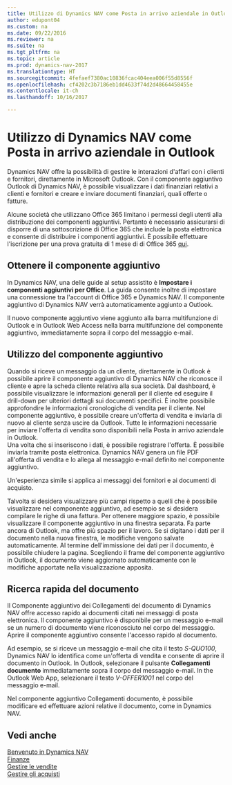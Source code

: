 ```yaml
---
title: Utilizzo di Dynamics NAV come Posta in arrivo aziendale in Outlook
author: edupont04
ms.custom: na
ms.date: 09/22/2016
ms.reviewer: na
ms.suite: na
ms.tgt_pltfrm: na
ms.topic: article
ms.prod: dynamics-nav-2017
ms.translationtype: HT
ms.sourcegitcommit: 4fefaef7380ac10836fcac404eea006f55d8556f
ms.openlocfilehash: cf4202c3b7186eb1dd4633f74d2d48664458455e
ms.contentlocale: it-ch
ms.lasthandoff: 10/16/2017

---
```


# <a name="using-dynamics-nav-as-your-business-inbox-in-outlook"></a>Utilizzo di Dynamics NAV come Posta in arrivo aziendale in Outlook
Dynamics NAV offre la possibilità di gestire le interazioni d'affari con i clienti e fornitori, direttamente in Microsoft Outlook. Con il componente aggiuntivo Outlook di Dynamics NAV, è possibile visualizzare i dati finanziari relativi a clienti e fornitori e creare e inviare documenti finanziari, quali offerte o fatture.  

Alcune società che utilizzano Office 365 limitano i permessi degli utenti alla distribuzione dei componenti aggiuntivi. Pertanto è necessario assicurarsi di disporre di una sottoscrizione di Office 365 che include la posta elettronica e consente di distribuire i componenti aggiuntivi. È possibile effettuare l'iscrizione per una prova gratuita di 1 mese di di Office 365 [qui](https://products.office.com/try).  

## <a name="get-the-add-in"></a>Ottenere il componente aggiuntivo
In Dynamics NAV, una delle guide al setup assistito è **Impostare i componenti aggiuntivi per Office**. La guida consente inoltre di impostare una connessione tra l'account di Office 365 e Dynamics NAV. Il componente aggiuntivo di Dynamics NAV verrà automaticamente aggiunto a Outlook.  

Il nuovo componente aggiuntivo viene aggiunto alla barra multifunzione di Outlook e in Outlook Web Access nella barra multifunzione del componente aggiuntivo, immediatamente sopra il corpo del messaggio e-mail.  

## <a name="using-the-add-in"></a>Utilizzo del componente aggiuntivo
Quando si riceve un messaggio da un cliente, direttamente in Outlook è possibile aprire il componente aggiuntivo di Dynamics NAV che riconosce il cliente e apre la scheda cliente relativa alla sua società. Dal dashboard, è possibile visualizzare le informazioni generali per il cliente ed eseguire il drill-down per ulteriori dettagli sui documenti specifici. È inoltre possibile approfondire le informazioni cronologiche di vendita per il cliente.
Nel componente aggiuntivo, è possibile creare un'offerta di vendita e inviarla di nuovo al cliente senza uscire da Outlook. Tutte le informazioni necessarie per inviare l'offerta di vendita sono disponibili nella Posta in arrivo aziendale in Outlook.  
Una volta che si inseriscono i dati, è possibile registrare l'offerta. È possibile inviarla tramite posta elettronica. Dynamics NAV genera un file PDF all'offerta di vendita e lo allega al messaggio e-mail definito nel componente aggiuntivo.  

Un'esperienza simile si applica ai messaggi dei fornitori e ai documenti di acquisto.  

Talvolta si desidera visualizzare più campi rispetto a quelli che è possibile visualizzare nel componente aggiuntivo, ad esempio se si desidera compilare le righe di una fattura. Per ottenere maggiore spazio, è possibile visualizzare il componente aggiuntivo in una finestra separata. Fa parte ancora di Outlook, ma offre più spazio per il lavoro. Se si digitano i dati per il documento nella nuova finestra, le modifiche vengono salvate automaticamente. Al termine dell'immissione dei dati per il documento, è possibile chiudere la pagina. Scegliendo il frame del componente aggiuntivo in Outlook, il documento viene aggiornato automaticamente con le modifiche apportate nella visualizzazione apposita.  

## <a name="quick-document-lookup"></a>Ricerca rapida del documento
Il Componente aggiuntivo dei Collegamenti del documento di Dynamics NAV offre accesso rapido ai documenti citati nei messaggi di posta elettronica. Il componente aggiuntivo è disponibile per un messaggio e-mail se un numero di documento viene riconosciuto nel corpo del messaggio. Aprire il componente aggiuntivo consente l'accesso rapido al documento.  

Ad esempio, se si riceve un messaggio e-mail che cita il testo *S-QUO100*, Dynamics NAV lo identifica come un'offerta di vendita e consente di aprire il documento in Outlook. In Outlook, selezionare il pulsante **Collegamenti documento** immediatamente sopra il corpo del messaggio e-mail. In the Outlook Web App, selezionare il testo *V-OFFER1001* nel corpo del messaggio e-mail.  

Nel componente aggiuntivo Collegamenti documento, è possibile modificare ed effettuare azioni relative il documento, come in Dynamics NAV.

## <a name="see-also"></a>Vedi anche
[Benvenuto in Dynamics NAV](across-get-started.md)  
[Finanze](finance.md)  
[Gestire le vendite](sales-manage-sales.md)  
[Gestire gli acquisti](purchasing-manage-purchasing.md)  

